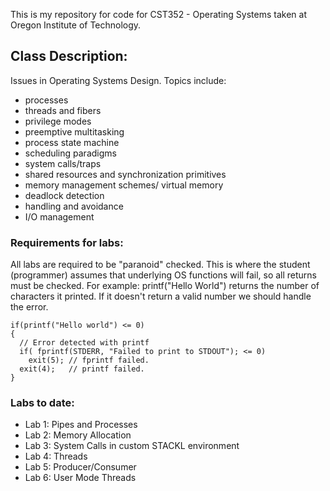 This is my repository for code for CST352 - Operating Systems taken at Oregon Institute of Technology.

## Class Description:
Issues in Operating Systems Design. Topics include: 
- processes
- threads and fibers
- privilege modes
- preemptive multitasking
- process state machine
- scheduling paradigms
- system calls/traps
- shared resources and synchronization primitives
- memory management schemes/ virtual memory
- deadlock detection
- handling and avoidance
- I/O management

### Requirements for labs:
All labs are required to be "paranoid" checked. This is where the student (programmer) assumes that underlying OS functions
will fail, so all returns must be checked. 
For example: printf("Hello World") returns the number of characters it printed. If it doesn't return a valid number we should handle the error.
```
if(printf("Hello world") <= 0)
{
  // Error detected with printf
  if( fprintf(STDERR, "Failed to print to STDOUT"); <= 0)
    exit(5); // fprintf failed. 
  exit(4);   // printf failed.
}
```

### Labs to date:
- Lab 1: Pipes and Processes
- Lab 2: Memory Allocation
- Lab 3: System Calls in custom STACKL environment
- Lab 4: Threads
- Lab 5: Producer/Consumer
- Lab 6: User Mode Threads
